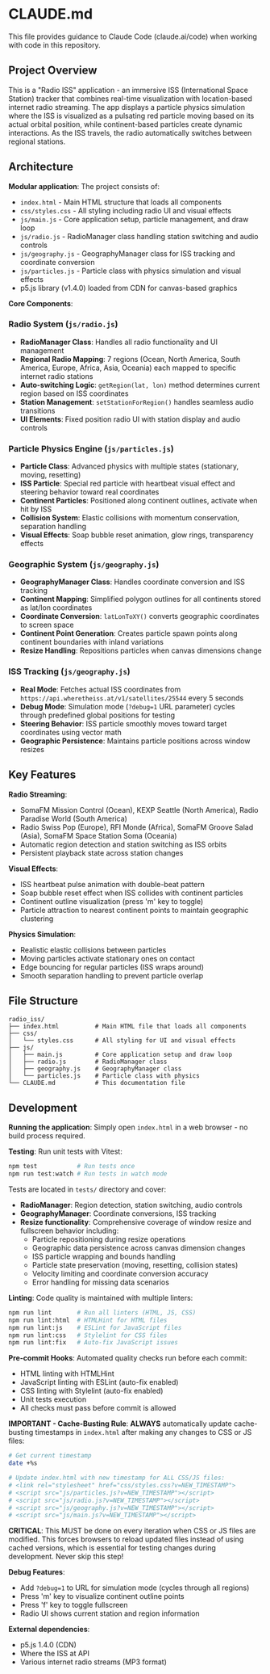 # CLAUDE.md

This file provides guidance to Claude Code (claude.ai/code) when working with code in this repository.

## Project Overview

This is a "Radio ISS" application - an immersive ISS (International Space Station) tracker that combines real-time visualization with location-based internet radio streaming. The app displays a particle physics simulation where the ISS is visualized as a pulsating red particle moving based on its actual orbital position, while continent-based particles create dynamic interactions. As the ISS travels, the radio automatically switches between regional stations.

## Architecture

**Modular application**: The project consists of:
- `index.html` - Main HTML structure that loads all components
- `css/styles.css` - All styling including radio UI and visual effects
- `js/main.js` - Core application setup, particle management, and draw loop
- `js/radio.js` - RadioManager class handling station switching and audio controls
- `js/geography.js` - GeographyManager class for ISS tracking and coordinate conversion  
- `js/particles.js` - Particle class with physics simulation and visual effects
- p5.js library (v1.4.0) loaded from CDN for canvas-based graphics

**Core Components**:

### Radio System (`js/radio.js`)
- **RadioManager Class**: Handles all radio functionality and UI management
- **Regional Radio Mapping**: 7 regions (Ocean, North America, South America, Europe, Africa, Asia, Oceania) each mapped to specific internet radio stations
- **Auto-switching Logic**: `getRegion(lat, lon)` method determines current region based on ISS coordinates
- **Station Management**: `setStationForRegion()` handles seamless audio transitions
- **UI Elements**: Fixed position radio UI with station display and audio controls

### Particle Physics Engine (`js/particles.js`)
- **Particle Class**: Advanced physics with multiple states (stationary, moving, resetting)
- **ISS Particle**: Special red particle with heartbeat visual effect and steering behavior toward real coordinates
- **Continent Particles**: Positioned along continent outlines, activate when hit by ISS
- **Collision System**: Elastic collisions with momentum conservation, separation handling
- **Visual Effects**: Soap bubble reset animation, glow rings, transparency effects

### Geographic System (`js/geography.js`)
- **GeographyManager Class**: Handles coordinate conversion and ISS tracking
- **Continent Mapping**: Simplified polygon outlines for all continents stored as lat/lon coordinates
- **Coordinate Conversion**: `latLonToXY()` converts geographic coordinates to screen space
- **Continent Point Generation**: Creates particle spawn points along continent boundaries with inland variations
- **Resize Handling**: Repositions particles when canvas dimensions change

### ISS Tracking (`js/geography.js`)
- **Real Mode**: Fetches actual ISS coordinates from `https://api.wheretheiss.at/v1/satellites/25544` every 5 seconds
- **Debug Mode**: Simulation mode (`?debug=1` URL parameter) cycles through predefined global positions for testing
- **Steering Behavior**: ISS particle smoothly moves toward target coordinates using vector math
- **Geographic Persistence**: Maintains particle positions across window resizes

## Key Features

**Radio Streaming**:
- SomaFM Mission Control (Ocean), KEXP Seattle (North America), Radio Paradise World (South America)
- Radio Swiss Pop (Europe), RFI Monde (Africa), SomaFM Groove Salad (Asia), SomaFM Space Station Soma (Oceania)
- Automatic region detection and station switching as ISS orbits
- Persistent playback state across station changes

**Visual Effects**:
- ISS heartbeat pulse animation with double-beat pattern
- Soap bubble reset effect when ISS collides with continent particles
- Continent outline visualization (press 'm' key to toggle)
- Particle attraction to nearest continent points to maintain geographic clustering

**Physics Simulation**:
- Realistic elastic collisions between particles
- Moving particles activate stationary ones on contact
- Edge bouncing for regular particles (ISS wraps around)
- Smooth separation handling to prevent particle overlap

## File Structure

```
radio_iss/
├── index.html          # Main HTML file that loads all components
├── css/
│   └── styles.css      # All styling for UI and visual effects
├── js/
│   ├── main.js         # Core application setup and draw loop
│   ├── radio.js        # RadioManager class
│   ├── geography.js    # GeographyManager class  
│   └── particles.js    # Particle class with physics
└── CLAUDE.md           # This documentation file
```

## Development

**Running the application**: Simply open `index.html` in a web browser - no build process required.

**Testing**: Run unit tests with Vitest:
```bash
npm test           # Run tests once
npm run test:watch # Run tests in watch mode
```
Tests are located in `tests/` directory and cover:
- **RadioManager**: Region detection, station switching, audio controls
- **GeographyManager**: Coordinate conversions, ISS tracking  
- **Resize functionality**: Comprehensive coverage of window resize and fullscreen behavior including:
  - Particle repositioning during resize operations
  - Geographic data persistence across canvas dimension changes
  - ISS particle wrapping and bounds handling
  - Particle state preservation (moving, resetting, collision states)
  - Velocity limiting and coordinate conversion accuracy
  - Error handling for missing data scenarios

**Linting**: Code quality is maintained with multiple linters:
```bash
npm run lint       # Run all linters (HTML, JS, CSS)
npm run lint:html  # HTMLHint for HTML files
npm run lint:js    # ESLint for JavaScript files  
npm run lint:css   # Stylelint for CSS files
npm run lint:fix   # Auto-fix JavaScript issues
```

**Pre-commit Hooks**: Automated quality checks run before each commit:
- HTML linting with HTMLHint
- JavaScript linting with ESLint (auto-fix enabled)
- CSS linting with Stylelint (auto-fix enabled)  
- Unit tests execution
- All checks must pass before commit is allowed

**IMPORTANT - Cache-Busting Rule**: **ALWAYS** automatically update cache-busting timestamps in `index.html` after making any changes to CSS or JS files:
```bash
# Get current timestamp
date +%s

# Update index.html with new timestamp for ALL CSS/JS files:
# <link rel="stylesheet" href="css/styles.css?v=NEW_TIMESTAMP">
# <script src="js/particles.js?v=NEW_TIMESTAMP"></script>
# <script src="js/radio.js?v=NEW_TIMESTAMP"></script>
# <script src="js/geography.js?v=NEW_TIMESTAMP"></script>
# <script src="js/main.js?v=NEW_TIMESTAMP"></script>
```
**CRITICAL**: This MUST be done on every iteration when CSS or JS files are modified. This forces browsers to reload updated files instead of using cached versions, which is essential for testing changes during development. Never skip this step!

**Debug Features**:
- Add `?debug=1` to URL for simulation mode (cycles through all regions)
- Press 'm' key to visualize continent outline points  
- Press 'f' key to toggle fullscreen
- Radio UI shows current station and region information

**External dependencies**: 
- p5.js 1.4.0 (CDN)
- Where the ISS at API
- Various internet radio streams (MP3 format)